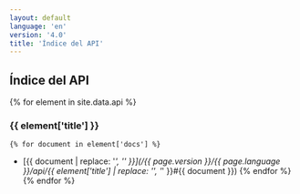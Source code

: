```yaml
---
layout: default
language: 'en'
version: '4.0'
title: 'Índice del API'
---
```


## Índice del API
{% for element in site.data.api %}
### {{ element['title'] }}
    {% for document in element['docs'] %}
* [{{ document | replace: '_', '\' }}](/{{ page.version }}/{{ page.language }}/api/{{ element['title'] | replace: '\', '_' }}#{{ document }})
    {% endfor %}
{% endfor %}
